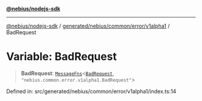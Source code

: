 [**@nebius/nodejs-sdk**](../../../../../../README.md)

***

[@nebius/nodejs-sdk](../../../../../../README.md) / [generated/nebius/common/error/v1alpha1](../README.md) / BadRequest

# Variable: BadRequest

> **BadRequest**: [`MessageFns`](../../../../../../runtime/protos/core/interfaces/MessageFns.md)\<[`BadRequest`](../interfaces/BadRequest.md), `"nebius.common.error.v1alpha1.BadRequest"`\>

Defined in: src/generated/nebius/common/error/v1alpha1/index.ts:14
